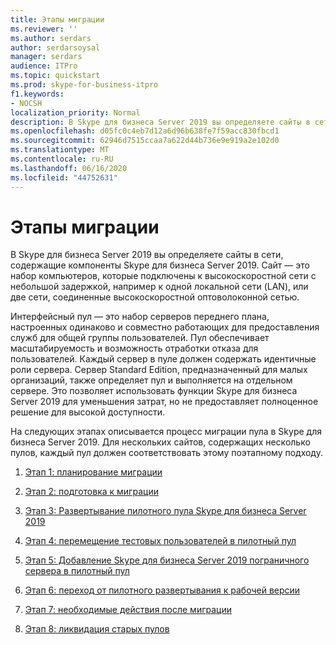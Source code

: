 ```yaml
---
title: Этапы миграции
ms.reviewer: ''
ms.author: serdars
author: serdarsoysal
manager: serdars
audience: ITPro
ms.topic: quickstart
ms.prod: skype-for-business-itpro
f1.keywords:
- NOCSH
localization_priority: Normal
description: В Skype для бизнеса Server 2019 вы определяете сайты в сети, содержащие компоненты Skype для бизнеса Server 2019. Сайт — это набор компьютеров, которые подключены к высокоскоростной сети с небольшой задержкой, например к одной локальной сети (LAN), или две сети, соединенные высокоскоростной оптоволоконной сетью.
ms.openlocfilehash: d05fc0c4eb7d12a6d96b638fe7f59acc830fbcd1
ms.sourcegitcommit: 62946d7515ccaa7a622d44b736e9e919a2e102d0
ms.translationtype: MT
ms.contentlocale: ru-RU
ms.lasthandoff: 06/16/2020
ms.locfileid: "44752631"
---
```

# <a name="migration-phases"></a>Этапы миграции

В Skype для бизнеса Server 2019 вы определяете сайты в сети, содержащие компоненты Skype для бизнеса Server 2019. Сайт — это набор компьютеров, которые подключены к высокоскоростной сети с небольшой задержкой, например к одной локальной сети (LAN), или две сети, соединенные высокоскоростной оптоволоконной сетью. 
  
Интерфейсный пул — это набор серверов переднего плана, настроенных одинаково и совместно работающих для предоставления служб для общей группы пользователей. Пул обеспечивает масштабируемость и возможность отработки отказа для пользователей. Каждый сервер в пуле должен содержать идентичные роли сервера. Сервер Standard Edition, предназначенный для малых организаций, также определяет пул и выполняется на отдельном сервере. Это позволяет использовать функции Skype для бизнеса Server 2019 для уменьшения затрат, но не предоставляет полноценное решение для высокой доступности. 
  
На следующих этапах описывается процесс миграции пула в Skype для бизнеса Server 2019. Для нескольких сайтов, содержащих несколько пулов, каждый пул должен соответствовать этому поэтапному подходу.
  
1. [Этап 1: планирование миграции](phase-1-plan-your-migration.md)
    
2. [Этап 2: подготовка к миграции](phase-2-prepare-for-migration.md)
    
3. [Этап 3: Развертывание пилотного пула Skype для бизнеса Server 2019](phase-3-deploy-pilot-pool.md)
    
4. [Этап 4: перемещение тестовых пользователей в пилотный пул](phase-4-move-test-users-to-the-pilot-pool.md)
    
5. [Этап 5: Добавление Skype для бизнеса Server 2019 пограничного сервера в пилотный пул](phase-5-add-edge-server-to-pilot-pool.md)
    
6. [Этап 6: переход от пилотного развертывания к рабочей версии](phase-6-move-from-pilot-deployment-into-production.md)
    
7. [Этап 7: необходимые действия после миграции](phase-7-complete-post-migration-tasks.md)
    
8. [Этап 8: ликвидация старых пулов](phase-8-decommission-legacy-pools.md)
    

